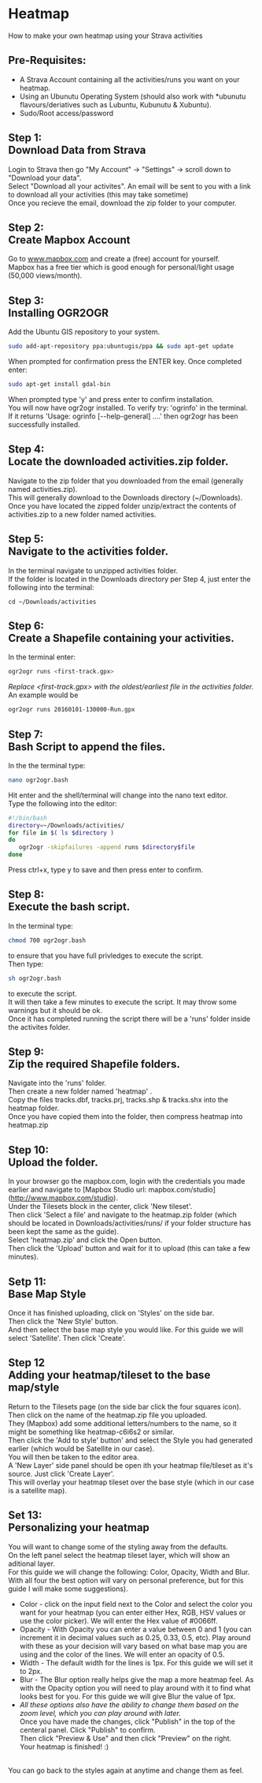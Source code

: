 # Heatmap
How to make your own heatmap using your Strava activities

## Pre-Requisites: 
* A Strava Account containing all the activities/runs you want on your heatmap.
* Using an Ubunutu Operating System (should also work with *ubunutu flavours/deriatives such as Lubuntu, Kubunutu & Xubuntu).
* Sudo/Root access/password


## Step 1: <br/> Download Data from Strava
Login to Strava then go "My Account" -> "Settings" -> scroll down to "Download your data".<br/>
Select "Download all your activites". An email will be sent to you with a link to download all your activities (this may take sometime)<br/>
Once you recieve the email, download the zip folder to your computer.

## Step 2: <br/>Create Mapbox Account
Go to www.mapbox.com and create a (free) account for yourself.<br/>
Mapbox has a free tier which is good enough for personal/light usage (50,000 views/month).

## Step 3: <br/> Installing OGR2OGR
Add the Ubuntu GIS repository to your system.
```bash
sudo add-apt-repository ppa:ubuntugis/ppa && sudo apt-get update
```
When prompted for confirmation press the ENTER key. Once completed enter:
```bash
sudo apt-get install gdal-bin
```
When prompted type 'y' and press enter to confirm installation.<br/>
You will now have ogr2ogr installed. To verify try: 'ogrinfo' in the terminal.<br/>
If it returns 'Usage: ogrinfo [--help-general] ....' then ogr2ogr has been successfully installed.<br/>

## Step 4: <br/> Locate the downloaded activities.zip folder.
Navigate to the zip folder that you downloaded from the email (generally named activities.zip).<br/>
This will generally download to the Downloads directory (~/Downloads).<br/>
Once you have located the zipped folder unzip/extract the contents of activities.zip to a new folder named activities.<br/>

## Step 5: <br/> Navigate to the activities folder.
In the terminal navigate to unzipped activities folder. <br/>
If the folder is located in the Downloads directory per Step 4, just enter the following into the terminal:
```
cd ~/Downloads/activities
```
## Step 6: <br/> Create a Shapefile containing your activities.
In the terminal enter:
```bash
ogr2ogr runs <first-track.gpx>
```
_Replace \<first-track.gpx> with the oldest/earliest file in the activities folder._
An example would be 
```bash
ogr2ogr runs 20160101-130000-Run.gpx
```
## Step 7: <br/> Bash Script to append the files.
In the the terminal type:
```bash
nano ogr2ogr.bash
```
Hit enter and the shell/terminal will change into the nano text editor.<br/>
Type the following into the editor:
 ```bash
 #!/bin/bash
directory=~/Downloads/activities/
for file in $( ls $directory )
do
	ogr2ogr -skipfailures -append runs $directory$file
done
```
Press ctrl+x, type y to save and then press enter to confirm.

## Step 8: <br/> Execute the bash script.
In the terminal type:
```bash
chmod 700 ogr2ogr.bash
```
to ensure that you have full privledges to execute the script.<br/>
Then type:
```bash
sh ogr2ogr.bash 
```
to execute the script.<br/>
It will then take a few minutes to execute the script. It may throw some warnings but it should be ok.<br/>
Once it has completed running the script there will be a 'runs' folder inside the activites folder.<br/>

## Step 9: <br/>Zip the required Shapefile folders.
Navigate into the 'runs' folder.<br/>
Then create a new folder named 'heatmap' .<br/>
Copy the files tracks.dbf, tracks.prj, tracks.shp & tracks.shx into the heatmap folder.<br/>
Once you have copied them into the folder, then compress heatmap into heatmap.zip

## Step 10: <br/>Upload the folder.
In your browser go the mapbox.com, login with the credentials you made earlier and navigate to [Mapbox Studio url: mapbox.com/studio] (http://www.mapbox.com/studio).<br/>
Under the Tilesets block in the center, click 'New tileset'.<br/>
Then click 'Select a file' and navigate to the heatmap.zip folder (which should be located in Downloads/activities/runs/ if your folder structure has been kept the same as the guide).<br/>
Select 'heatmap.zip' and click the Open button.<br/>
Then click the 'Upload' button and wait for it to upload (this can take a few minutes).<br/>

## Setp 11: <br/> Base Map Style
Once it has finished uploading, click on 'Styles' on the side bar.<br/>
Then click the 'New Style' button.<br/>
And then select the base map style you would like. For this guide we will select 'Satellite'. Then click 'Create'.<br/>

## Step 12 <br/> Adding your heatmap/tileset to the base map/style
Return to the Tilesets page (on the side bar click the four squares icon).<br/>
Then click on the name of the heatmap.zip file you uploaded.<br/>
They (Mapbox) add some additional letters/numbers to the name, so it might be something like heatmap-c6i6s2 or similar.<br/>
Then click the 'Add to style' button' and select the Style you had generated earlier (which would be Satellite in our case).<br/>
You will then be taken to the editor area.<br/>
A 'New Layer' side panel should be open ith your heatmap file/tileset as it's source. Just click 'Create Layer'.<br/>
This will overlay your heatmap tileset over the base style (which in our case is a satellite map).<br/>

## Set 13: <br/> Personalizing your heatmap
You will want to change some of the styling away from the defaults.<br/>
On the left panel select the heatmap tileset layer, which will show an aditional layer. <br/>
For this guide we will change the following: Color, Opacity, Width and Blur. With all four the best option will vary on personal preference, but for this guide I will make some suggestions).<br/>
+ Color \- click on the input field next to the Color and select the color you want for your heatmap (you can enter either Hex, RGB, HSV values or use the color picker). We will enter the Hex value of #0066ff.<br/>
+ Opacity \- With Opacity you can enter a value between 0 and 1 (you can increment it in decimal values such as 0.25, 0.33, 0.5, etc). Play around with these as your decision will vary based on what base map you are using and the color of the lines. We will enter an opacity of 0.5.<br/>
+ Width \- The default width for the lines is 1px. For this guide we will set it to 2px.<br/>
+ Blur \- The Blur option really helps give the map a more heatmap feel. As with the Opacity option you will need to play around with it to find what looks best for you. For this guide we will give Blur the value of 1px.<br/>
+ _All these options also have the ability to change them based on the zoom level, which you can play around with later._<br/>
Once you have made the changes, click "Publish" in the top of the centeral panel. Click "Publish" to confirm.	<br/>
Then click "Preview & Use" and then click "Preview" on the right.<br/>
Your heatmap is finished! :)<br/><br/>

You can go back to the styles again at anytime and change them as feel.



